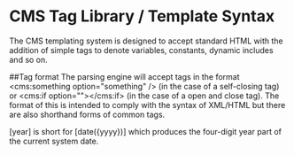 # CMS Tag Library / Template Syntax

The CMS templating system is designed to accept standard HTML with the addition of simple tags to denote variables, constants, dynamic includes and so on.

##Tag format
 The parsing engine will accept tags in the format <cms:something option="something" /> (in the case of a self-closing tag) or <cms:if option=""></cms:if> (in the case of a open and close tag).
 The format of this is intended to comply with the syntax of XML/HTML but there are also shorthand forms of common tags.
 
 [year] is short for [date({yyyy})] which produces the four-digit year part of the current system date.
 

